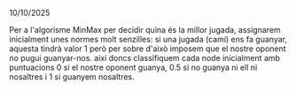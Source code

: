 10/10/2025

Per a l'algorisme MinMax per decidir quina és la millor jugada, assignarem inicialment unes normes molt senzilles: si una jugada (camí) ens fa guanyar, aquesta tindrà valor 1 però per sobre d'això imposem que el nostre oponent no pugui guanyar-nos. així doncs classifiquem cada node inicialment amb puntuacions 0 si el nostre oponent guanya, 0.5 si no guanya ni ell ni nosaltres i 1 si guanyem nosaltres.


